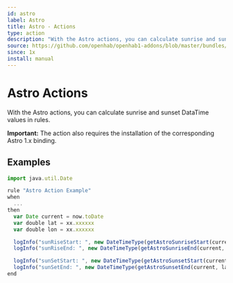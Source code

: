 ```yaml
---
id: astro
label: Astro
title: Astro - Actions
type: action
description: "With the Astro actions, you can calculate sunrise and sunset DataTime values in rules."
source: https://github.com/openhab/openhab1-addons/blob/master/bundles/action/org.openhab.action.astro/README.md
since: 1x
install: manual
---
```


<!-- Attention authors: Do not edit directly. Please add your changes to the appropriate source repository -->

<!-- {% include base.html %} -->

# Astro Actions

With the Astro actions, you can calculate sunrise and sunset DataTime values in rules.

**Important:** The action also requires the installation of the corresponding Astro 1.x binding.

## Examples

```javascript
import java.util.Date

rule "Astro Action Example"
when
  ...
then
  var Date current = now.toDate
  var double lat = xx.xxxxxx
  var double lon = xx.xxxxxx

  logInfo("sunRiseStart: ", new DateTimeType(getAstroSunriseStart(current, lat, lon)).toString)
  logInfo("sunRiseEnd: ", new DateTimeType(getAstroSunriseEnd(current, lat, lon)).toString)

  logInfo("sunSetStart: ", new DateTimeType(getAstroSunsetStart(current, lat, lon)).toString)
  logInfo("sunSetEnd: ", new DateTimeType(getAstroSunsetEnd(current, lat, lon)).toString)
end
```
